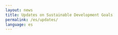```yaml
---
layout: news
title: Updates on Sustainable Development Goals
permalink: /es/updates/
language: es
---
```


